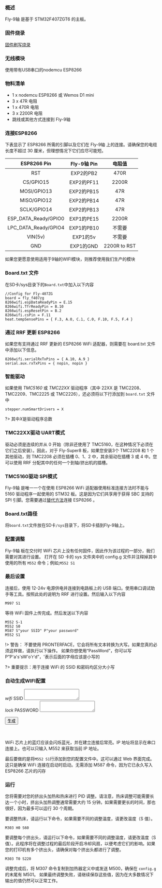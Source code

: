 ### 概述
Fly-9轴 是基于 STM32F407ZGT6 的主板。

### 固件烧录
[固件刷写烧录](/#/introduction/firmware ':ignore ')

### 无线模块
使用带有USB串口的nodemcu ESP8266

### 物料清单
  - 1 x nodemcu ESP8266 或 Wemos D1 mini
  - 3 x 47R 电阻
  - 1 x 470R 电阻
  - 3 x 2200R 电阻
  - 跳线或其他方式连接到 Fly-9轴

### 连接ESP8266
下表显示了 ESP8266 所需的引脚以及它们在 Fly-9轴 上的连接。请确保您的电缆长度不超过 30 厘米，但理想情况下它们应尽可能短。

<div class="datatable-begin"></div>

| ESP8266 Pin       | Fly-9轴 Pin       | 电阻值  |
| :-------------: |:-------------:| :---------------:|
| RST           |  EXP2的PB2         | 470R          |
| CS/GPIO15     |  EXP2的PF11        | 2200R         |
| MOSI/GPIO13   |  EXP2的PB15        | 47R           |
| MISO/GPIO12   |  EXP2的PB14        | 47R           |
| SCLK/GPIO14   |  EXP2的PB13        | 47R           |
| ESP_DATA_Ready/GPIO0|  EXP1的PE15  | 2200R         |
| LPC_DATA_Ready/GPIO4|  EXP1的PB10  | 不需要        |
| VIN(5v)       |  EXP1的5v          | 不需要        |
| GND           |  EXP1的GND         | 2200R to RST  |

<div class="datatable-end"></div>

如果您更愿意使用适用于9轴的WIFI模块，则推荐使用我们生产的模块

### Board.txt 文件
在SD卡/sys目录下的```Board.txt```中加入以下内容
```
//Config for Fly-407ZG
board = fly_f407zg
8266wifi.espDataReadyPin = E.15
8266wifi.TfrReadyPin = B.10
8266wifi.espResetPin = B.2
8266wifi.csPin = F.11
heat.tempSensePins = { F.3, A.0, C.1, C.0, F.10, F.5, F.4 }
```
### 通过 RRF 更新 ESP8266
如果您有支持通过 RRF 更新的 ESP8266 WiFi 适配器，则需要在 board.txt 文件中添加以下信息。
```
8266wifi.serialRxTxPins = { A.10, A.9 }
serial.aux.rxTxPins = { nopin, nopin }
```

### 智能驱动
如果使用 *TMC5160* 或 *TMC22XX* 驱动程序（其中 22XX 是 TMC2208、TMC2209、TMC2225 或 TMC2226），还必须将以下行添加到 ```board.txt``` 文件中
```
stepper.numSmartDrivers = X
```
?> 其中*X*是驱动程序总数

### TMC22XX驱动 UART模式
驱动必须是连续的并从 0 开始（除非还使用了 TMC5160，在这种情况下必须在它们之后安装）。因此，对于 Fly-Super8 板，如果您安装3个 TMC2208 和 1 个其他驱动，则 TMC2208 必须在插槽 0、1、2 中，其余驱动在插槽 3 或 4 中。您可以使用 RRF 分配其中的任何一个到轴/挤出机的插槽。

### TMC5160驱动 SPI模式
Fly-9轴 是唯一一个在使用 ESP8266 WiFi 适配器使用标准连接方法时不能与 5160 驱动程序一起使用的 STM32 板。这是因为它们共享用于获得 SBC 支持的 SPI 引脚。您需要通过[替代方法](#/board/fly_9轴/wifi8266s ':ignore')连接 ESP8266 。


### Board.txt路径
将```board.txt```文件放在SD卡```/sys```目录下，将SD卡插到Fly-9轴上。

### 配置调整
Fly-9轴 板在交付时 WiFi 芯片上没有任何固件，因此作为该过程的一部分，我们需要对其进行设置。
打开在 SD 卡的 sys 文件夹中的 config.g 文件并注释掉其中使用的所有 ```M552``` 命令；例如;```M552 S1```

### 最后设置
连接后，使用 12-24v 电源供电并连接到电路板上的 USB 端口。使用串口调试助手等工具。按照此处的说明为 RRF 进行设置。然后输入以下内容

```
M997 S1
```
等待 WiFi 固件上传完成。然后发送以下内容
```
M552 S-1
M552 S0
M587 S"your SSID" P"your password"
M552 S1
```

!>  警告： 不要使用 PRONTERFACE，它会将所有文本转换为大写。如果您真的必须这样做，请执行以下操作。
如果你想使用“PassWord”，你可以写P”P'a's'sW'o'r'd”，'表示后面的字母应该是小写的

?> 重要提示：用于连接 WiFi 的 SSID 和密码均区分大小写

### 自动生成WIFI配置
<div class="mdui-textfield mdui-textfield-floating-label">
  <i class="mdui-icon material-icons">wifi</i>
  <label class="mdui-textfield-label">SSID</label>
  <textarea class="mdui-textfield-input" id="ssid"></textarea>
</div>

<div class="mdui-textfield mdui-textfield-floating-label">
  <i class="mdui-icon material-icons">lock</i>
  <label class="mdui-textfield-label">PASSWORD</label>
  <textarea class="mdui-textfield-input" id="pass"></textarea>
</div>

<button class="mdui-btn mdui-btn-raised mdui-ripple mdui-color-theme-accent" onclick="start()">生成</button>
<input id="input" value='M587' style="opacity: 0;" readonly />
</br>
</br>
</br>

WiFi 芯片上的蓝灯应该会闪烁蓝光，并在建立连接后常亮。IP 地址将显示在串口连接上。也可以只输入 M552 来获取当前 IP 地址。

最后要做的是将```M552 S1```行添加到您的配置文件中。这可以通过 Web 界面完成。这只是确保 WiFi 连接在启动时启动。无需添加 M587 命令，因为它已永久写入 ESP8266 芯片的闪存

### 运行
您将需要对您的挤出头加热和热床进行 PID 调整。请注意，热床调整可能需要长达一个小时，挤出头加热调整通常需要大约 15 分钟。如果需要更长的时间，那也很好，因为最多可以运行 30 个周期。

要调整热床，请运行以下命令，如果需要不同的调整温度，请更改温度（S 值）。
```
M303 H0 S60
```

要调整每个挤出头，请运行以下命令，如果需要不同的调整温度，请更改温度（S 值）。此程序将在调整过程的最后阶段开启冷却风扇，以便考虑它们的影响。如果您的打印机有多个挤出头，请确保对每个挤出头都进行了调整。
```
M303 T0 S220
```

调整完成后，将 M307 命令复制到加热器定义中或发送 M500，确保在 ```config.g``` 的末尾有 M501。
如果最终调整失败，请继续保存这些值，因为在大多数情况下输出的值仍然可以正常工作。
